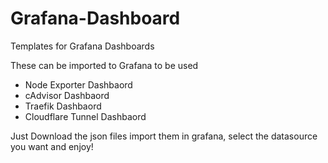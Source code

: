 # Grafana-Dashboard
Templates for Grafana Dashboards

These can be imported to Grafana to be used

- Node Exporter Dashbaord
- cAdvisor Dashbaord
- Traefik Dashbaord
- Cloudflare Tunnel Dashbaord

Just Download the json files import them in grafana, select the datasource you want and enjoy!
